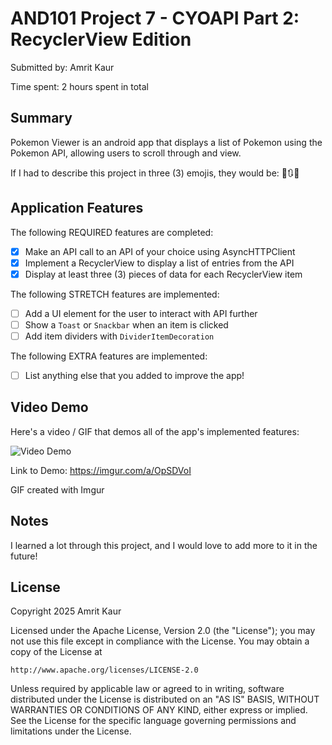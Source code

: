 # AND101 Project 7 - CYOAPI Part 2: RecyclerView Edition

Submitted by: Amrit Kaur

Time spent: 2 hours spent in total

## Summary

Pokemon Viewer is an android app that displays a list of Pokemon using the Pokemon API, allowing users to scroll through and view.

If I had to describe this project in three (3) emojis, they would be: 📱🔃📃

## Application Features

The following REQUIRED features are completed:

- [x] Make an API call to an API of your choice using AsyncHTTPClient
- [x] Implement a RecyclerView to display a list of entries from the API
- [x] Display at least three (3) pieces of data for each RecyclerView item

The following STRETCH features are implemented:

- [ ] Add a UI element for the user to interact with API further
- [ ] Show a `Toast` or `Snackbar` when an item is clicked
- [ ] Add item dividers with `DividerItemDecoration`

The following EXTRA features are implemented:

- [ ] List anything else that you added to improve the app!

## Video Demo

Here's a video / GIF that demos all of the app's implemented features:

<img src='https://i.imgur.com/W5DrhLy.mp4' title='Video Demo' width='' alt='Video Demo' />

Link to Demo: https://imgur.com/a/OpSDVoI

GIF created with Imgur


## Notes

I learned a lot through this project, and I would love to add more to it in the future!

## License

Copyright 2025 Amrit Kaur

Licensed under the Apache License, Version 2.0 (the "License");
you may not use this file except in compliance with the License.
You may obtain a copy of the License at

    http://www.apache.org/licenses/LICENSE-2.0

Unless required by applicable law or agreed to in writing, software
distributed under the License is distributed on an "AS IS" BASIS,
WITHOUT WARRANTIES OR CONDITIONS OF ANY KIND, either express or implied.
See the License for the specific language governing permissions and
limitations under the License.

